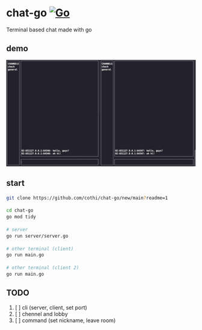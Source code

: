 # chat-go [![Go](https://github.com/cothi/chat-go/actions/workflows/go.yml/badge.svg)](https://github.com/cothi/chat-go/actions/workflows/go.yml)

Terminal based chat made with go

## demo
![demo](/assets/demo_view2.png)


## start

```bash
git clone https://github.com/cothi/chat-go/new/main?readme=1

cd chat-go
go mod tidy

# server
go run server/server.go

# other terminal (client)
go run main.go

# other terminal (client 2)
go run main.go
```

## TODO
1. [ ] cli (server, client, set port)
2. [ ] chennel and lobby
3. [ ] command (set nickname, leave room)
